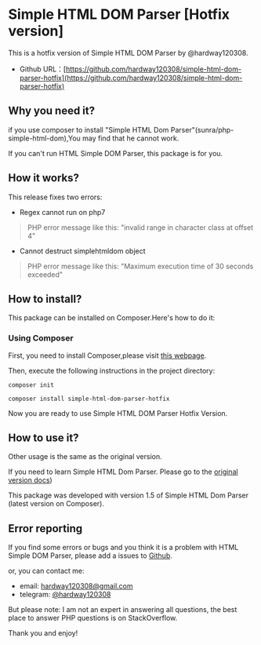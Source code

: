 # Simple HTML DOM Parser [Hotfix version]

This is a hotfix version of Simple HTML DOM Parser by @hardway120308.

- Github URL：[https://github.com/hardway120308/simple-html-dom-parser-hotfix](https://github.com/hardway120308/simple-html-dom-parser-hotfix)

## Why you need it?

if you use composer to install "Simple HTML Dom Parser"(sunra/php-simple-html-dom),You may find that he cannot work.

If you can't run HTML Simple DOM Parser, this package is for you.

## How it works?

This release fixes two errors:

- Regex cannot run on php7 
> PHP error message like this: "invalid range in character class at offset 4"
- Cannot destruct simplehtmldom object
> PHP error message like this: "Maximum execution time of 30 seconds exceeded"

## How to install?

This package can be installed on Composer.Here's how to do it:

### Using Composer

First, you need to install Composer,please visit [this webpage](https://getcomposer.org/download/).

Then, execute the following instructions in the project directory:

`composer init`

`composer install simple-html-dom-parser-hotfix`

Now you are ready to use Simple HTML DOM Parser Hotfix Version.

## How to use it?

Other usage is the same as the original version.
 
If you need to learn Simple HTML Dom Parser. Please go to the [original version docs](https://simplehtmldom.sourceforge.io/manual.htm))

This package was developed with version 1.5 of Simple HTML Dom Parser (latest version on Composer).

## Error reporting

If you find some errors or bugs and you think it is a problem with HTML Simple DOM Parser, please add a issues to [Github](https://github.com/hardway120308/simple-html-dom-parser-hotfix).

or, you can contact me:

- email: hardway120308@gmail.com
- telegram: [@hardway120308](https://t.me/hardway120308)

But please note: I am not an expert in answering all questions, the best place to answer PHP questions is on StackOverflow.

Thank you and enjoy!